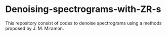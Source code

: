 # Denoising-spectrograms-with-ZR-s
This repository consist of codes to denoise spectrograms using a methods proposed by J. M. Miramon.
